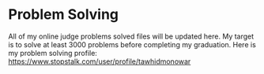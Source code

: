 # Problem Solving
All of my online judge problems solved files will be updated here. My target is to solve at least 3000 problems before completing my graduation.
Here is my problem solving profile: https://www.stopstalk.com/user/profile/tawhidmonowar
